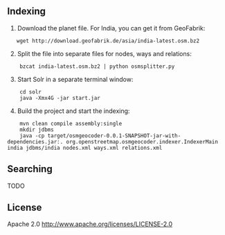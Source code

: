 Indexing
--------
1. Download the planet file. For India, you can get it from GeoFabrik:
```
   wget http://download.geofabrik.de/asia/india-latest.osm.bz2
```
2. Split the file into separate files for nodes, ways and relations:
```
    bzcat india-latest.osm.bz2 | python osmsplitter.py
```
3. Start Solr in a separate terminal window:
```
    cd solr
    java -Xmx4G -jar start.jar
```
4. Build the project and start the indexing:
```
    mvn clean compile assembly:single
    mkdir jdbms
    java -cp target/osmgeocoder-0.0.1-SNAPSHOT-jar-with-dependencies.jar:. org.openstreetmap.osmgeocoder.indexer.IndexerMain india jdbms/india nodes.xml ways.xml relations.xml 
```
Searching
---------

TODO


License
-------
Apache 2.0
http://www.apache.org/licenses/LICENSE-2.0
